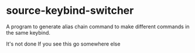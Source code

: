 # source-keybind-switcher
A program to generate alias chain command to make different commands in the same keybind.

It's not done
If you see this go somewhere else
